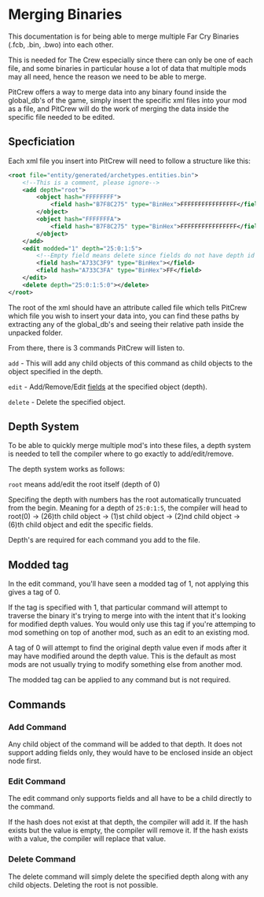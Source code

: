 # Merging Binaries

This documentation is for being able to merge multiple Far Cry Binaries (.fcb, .bin, .bwo) into each other.

This is needed for The Crew especially since there can only be one of each file, and some binaries in particular house a lot of data that multiple mods may all need, hence the reason we need to be able to merge.

PitCrew offers a way to merge data into any binary found inside the global_db's of the game, simply insert the specific xml files into your mod as a file, and PitCrew will do the work of merging the data inside the specific file needed to be edited.

## Specficiation

Each xml file you insert into PitCrew will need to follow a structure like this:
```xml
<root file="entity/generated/archetypes.entities.bin">
    <!--This is a comment, please ignore-->
    <add depth="root">
        <object hash="FFFFFFFF">
            <field hash="B7F8C275" type="BinHex">FFFFFFFFFFFFFFFF</field>
        </object>
        <object hash="FFFFFFFA">
            <field hash="B7F8C275" type="BinHex">FFFFFFFFFFFFFFFF</field>
        </object>
    </add>
    <edit modded="1" depth="25:0:1:5">
        <!--Empty field means delete since fields do not have depth id's-->
        <field hash="A733C3F9" type="BinHex"></field>
        <field hash="A733C3FA" type="BinHex">FF</field>
    </edit>
    <delete depth="25:0:1:5:0"></delete>
</root>
```

The root of the xml should have an attribute called file which tells PitCrew which file you wish to insert your data into, you can find these paths by extracting any of the global_db's and seeing their relative path inside the unpacked folder.

From there, there is 3 commands PitCrew will listen to.

`add` - This will add any child objects of this command as child objects to the object specified in the depth.

`edit` - Add/Remove/Edit <ins>fields</ins> at the specified object (depth).

`delete` - Delete the specified object.

## Depth System
To be able to quickly merge multiple mod's into these files, a depth system is needed to tell the compiler where to go exactly to add/edit/remove.

The depth system works as follows:

`root` means add/edit the root itself (depth of 0)

Specifing the depth with numbers has the root automatically truncuated from the begin. Meaning for a depth of `25:0:1:5`, the compiler will head to root(0) -> (26)th child object -> (1)st child object -> (2)nd child object -> (6)th child object and edit the specific fields.

Depth's are required for each command you add to the file.

## Modded tag
In the edit command, you'll have seen a modded tag of 1, not applying this gives a tag of 0.

If the tag is specified with 1, that particular command will attempt to traverse the binary it's trying to merge into with the intent that it's looking for modified depth values. You would only use this tag if you're attemping to mod something on top of another mod, such as an edit to an existing mod.

A tag of 0 will attempt to find the original depth value even if mods after it may have modified around the depth value. This is the default as most mods are not usually trying to modify something else from another mod.

The modded tag can be applied to any command but is not required.

## Commands

### Add Command
Any child object of the command will be added to that depth. It does not support adding fields only, they would have to be enclosed inside an object node first.

### Edit Command
The edit command only supports fields and all have to be a child directly to the command.

If the hash does not exist at that depth, the compiler will add it.
If the hash exists but the value is empty, the compiler will remove it.
If the hash exists with a value, the compiler will replace that value.

### Delete Command
The delete command will simply delete the specified depth along with any child objects. Deleting the root is not possible.